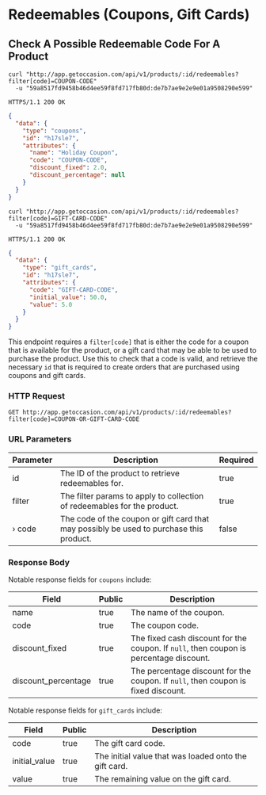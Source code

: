 # Redeemables (Coupons, Gift Cards)

## Check A Possible Redeemable Code For A Product

```shell
curl "http://app.getoccasion.com/api/v1/products/:id/redeemables?filter[code]=COUPON-CODE"
  -u "59a8517fd9458b46d4ee59f8fd717fb80d:de7b7ae9e2e9e01a9508290e599"
```

```http
HTTPS/1.1 200 OK
```

```json
{
  "data": {
    "type": "coupons",
    "id": "h17sle7",
    "attributes": {
      "name": "Holiday Coupon",
      "code": "COUPON-CODE",
      "discount_fixed": 2.0,
      "discount_percentage": null
    }
  }
}
```

```shell
curl "http://app.getoccasion.com/api/v1/products/:id/redeemables?filter[code]=GIFT-CARD-CODE"
  -u "59a8517fd9458b46d4ee59f8fd717fb80d:de7b7ae9e2e9e01a9508290e599"
```

```http
HTTPS/1.1 200 OK
```

```json
{
  "data": {
    "type": "gift_cards",
    "id": "h17sle7",
    "attributes": {
      "code": "GIFT-CARD-CODE",
      "initial_value": 50.0,
      "value": 5.0
    }
  }
}
```

This endpoint requires a `filter[code]` that is either the code for a coupon that is available for the product, or a gift card that may
be able to be used to purchase the product. Use this to check that a code is valid, and retrieve the necessary `id` that is required to create
orders that are purchased using coupons and gift cards.

### HTTP Request

`GET http://app.getoccasion.com/api/v1/products/:id/redeemables?filter[code]=COUPON-OR-GIFT-CARD-CODE`

### URL Parameters

Parameter | Description | Required
--------- | ----------- | ---------
id | The ID of the product to retrieve redeemables for. | true
filter | The filter params to apply to collection of redeemables for the product. | true
&#x203a; code | The code of the coupon or gift card that may possibly be used to purchase this product. | false

### Response Body

Notable response fields for `coupons` include:

Field | Public | Description
----- | ------ | -----------
name | true | The name of the coupon.
code | true | The coupon code.
discount_fixed | true | The fixed cash discount for the coupon. If `null`, then coupon is percentage discount.
discount_percentage | true | The percentage discount for the coupon. If `null`, then coupon is fixed discount.

Notable response fields for `gift_cards` include:

Field | Public | Description
----- | ------ | -----------
code | true | The gift card code.
initial_value | true | The initial value that was loaded onto the gift card.
value | true | The remaining value on the gift card.
